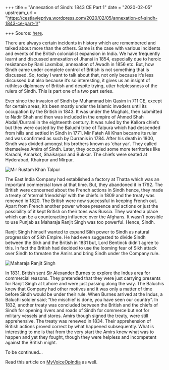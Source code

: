 +++
title = "Annexation of Sindh: 1843 CE Part 1"
date = "2020-02-05"
upstream_url = "https://cestlaviepriya.wordpress.com/2020/02/05/annexation-of-sindh-1843-ce-part-1/"

+++
Source: [here](https://cestlaviepriya.wordpress.com/2020/02/05/annexation-of-sindh-1843-ce-part-1/).

There are always certain incidents in history which are remembered and
talked about more than the others. Same is the case with various
incidents and events of the British colonialist expansion in India. We
have frequently learnt and discussed annexation of Jhansi in 1854,
especially due to heroic resistance by Rani Laxmibai, annexation of
Awadh in 1856 etc. But, how Sindh came under complete control of British
is not something that is discussed. So, today I want to talk about that,
not only because it’s less discussed but also because it’s so
interesting, it gives us an insight of ruthless diplomacy of British and
despite trying, utter helplessness of the rulers of Sindh. This is part
one of a two part series.

Ever since the invasion of Sindh by Muhammad bin Qasim in 711 CE, except
for certain areas, it’s been mostly under the Islamic invaders until its
occupation by the British in 1843. It was under the Mughals, then
submitted to Nadir Shah and then was included in the empire of Ahmed
Shah Abdali/Durrani in the eighteenth century. It was ruled by the
Kallora chiefs but they were ousted by the Baluchi tribe of Talpura
which had descended from hills and settled in Sindh in 1771. Mir Fateh
Ali Khan became its ruler and was confirmed as such by Durranis in 1784.
After his death in 1800, Sindh was divided amongst his brothers known as
‘char yar’. They called themselves Amirs of Sindh. Later, they occupied
some more territories like Karachi, Amarkot, Shaikarpur and Bukkar. The
chiefs were seated at Hyderabad, Khairpur and Mirpur.

![**Mir Rustam Khan
Talpur**](https://cestlaviepriya.files.wordpress.com/2020/02/mir-rustam-khan-talpur.jpg?w=315)

The East India Company had established a factory at Thatta which was an
important commercial town at that time. But, they abandoned it in 1792.
The British were concerned about the French actions in Sindh hence, they
made a treaty of ‘eternal friendship’ with the chiefs in 1809 and the
treaty was renewed in 1820. The British were now successful in keeping
French out. Apart from French another power whose presence and actions
or just the possibility of it kept British on their toes was Russia.
They wanted a place which can be a counteracting influence over the
Afghans. It wasn’t possible to use Punjab as Maharaja Ranjit Singh was
too powerful. Hence, Sindh.

Ranjit Singh himself wanted to expand Sikh power to Sindh as natural
progression of Sikh Empire. He had even suggested to divide Sindh
between the Sikh and the British in 1831 but, Lord Bentinck didn’t agree
to this. In fact the British had decided to use the looming fear of Sikh
attack over Sindh to threaten the Amirs and bring Sindh under the
Company rule.

![**Maharaja Ranjit
Singh**](https://cestlaviepriya.files.wordpress.com/2020/02/maharaj_ranjit_singh.jpg?w=679)

In 1831, British sent Sir Alexander Burnes to explore the Indus area for
commercial reasons. They pretended that they were just carrying presents
for Ranjit Singh at Lahore and were just passing along the way. The
Baluchis knew that Company had other motives and it was only a matter of
time before Sindh would be under their rule. When Burnes arrived at the
Indus, a Baluchi soldier said; “the mischief is done, you have seen our
country”. In 1832, another treaty was concluded between the British and
the chiefs of Sindh for opening rivers and roads of Sindh for commerce
but not for military vessels and stores. Amirs though signed the treaty,
were still apprehensive. The treaty was renewed in 1834. Their
apprehension of British actions proved correct by what happened
subsequently. What is interesting to me is that from the very start the
Amirs knew what was to happen and yet they fought, though they were
helpless and incompetent against the British might.

To be continued…

Read this article on
[MyVoiceOpIndia](https://myvoice.opindia.com/2020/02/annexation-of-sindh-1843-ce/)
as well.


